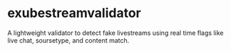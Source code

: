 # exubestreamvalidator
A lightweight validator to detect fake livestreams using real time flags like live chat, soursetype, and content match.
